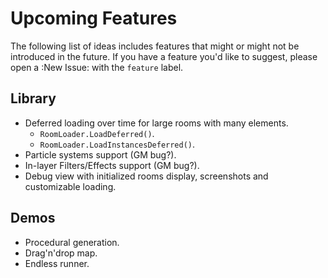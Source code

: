 # Upcoming Features

The following list of ideas includes features that might or might not be introduced in the future. If you have a feature you'd like to suggest, please open a :New Issue: with the `feature` label.

## Library
* Deferred loading over time for large rooms with many elements.
    * `RoomLoader.LoadDeferred()`.
    * `RoomLoader.LoadInstancesDeferred()`.
* Particle systems support (GM bug?).
* In-layer Filters/Effects support (GM bug?).
* Debug view with initialized rooms display, screenshots and customizable loading.

## Demos
* Procedural generation.
* Drag'n'drop map.
* Endless runner.
